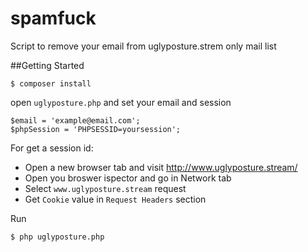 # spamfuck
Script to remove your email from uglyposture.strem only mail list

##Getting Started

```
$ composer install
```

open `uglyposture.php` and set your email and session
```
$email = 'example@email.com';
$phpSession = 'PHPSESSID=yoursession';
```
For get a session id:
* Open a new browser tab and visit http://www.uglyposture.stream/
* Open you broswer ispector and go in Network tab
* Select `www.uglyposture.stream` request
* Get `Cookie` value in `Request Headers` section

Run
```
$ php uglyposture.php
```